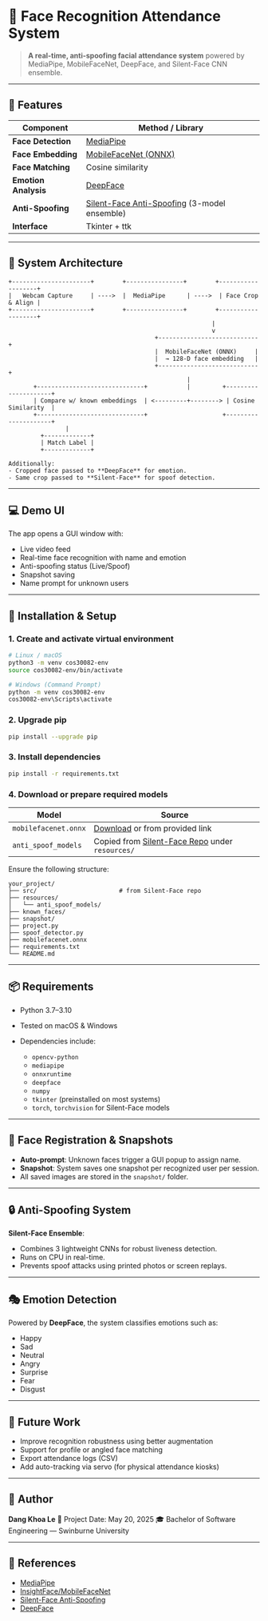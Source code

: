 # 🧠 Face Recognition Attendance System

> **A real-time, anti-spoofing facial attendance system** powered by MediaPipe, MobileFaceNet, DeepFace, and Silent-Face CNN ensemble.

---

## 🎯 Features

| Component            | Method / Library                                                                                           |
| -------------------- | ---------------------------------------------------------------------------------------------------------- |
| **Face Detection**   | [MediaPipe](https://google.github.io/mediapipe/)                                                           |
| **Face Embedding**   | [MobileFaceNet (ONNX)](https://github.com/deepinsight/insightface)                                         |
| **Face Matching**    | Cosine similarity                                                                                          |
| **Emotion Analysis** | [DeepFace](https://github.com/serengil/deepface)                                                           |
| **Anti-Spoofing**    | [Silent-Face Anti-Spoofing](https://github.com/minivision-ai/Silent-Face-Anti-Spoofing) (3-model ensemble) |
| **Interface**        | Tkinter + ttk                                                                                              |

---

## 🧩 System Architecture

```
+----------------------+        +----------------+        +-------------------+
|   Webcam Capture     | ---->  |  MediaPipe      | ---->  | Face Crop & Align |
+----------------------+        +----------------+        +-------------------+
                                                         |
                                                         v
                                         +----------------------------+
                                         |  MobileFaceNet (ONNX)     |
                                         |  → 128-D face embedding   |
                                         +----------------------------+
                                                  |
       +------------------------------+           |         +---------------------+
       | Compare w/ known embeddings  | <---------+--------> | Cosine Similarity  |
       +------------------------------+                     +---------------------+
                |
         +-------------+
         | Match Label |
         +-------------+

Additionally:
- Cropped face passed to **DeepFace** for emotion.
- Same crop passed to **Silent-Face** for spoof detection.
```

---

## 💻 Demo UI

The app opens a GUI window with:

* Live video feed
* Real-time face recognition with name and emotion
* Anti-spoofing status (Live/Spoof)
* Snapshot saving
* Name prompt for unknown users

---

## 🚀 Installation & Setup

### 1. Create and activate virtual environment

```bash
# Linux / macOS
python3 -m venv cos30082-env
source cos30082-env/bin/activate

# Windows (Command Prompt)
python -m venv cos30082-env
cos30082-env\Scripts\activate
```

### 2. Upgrade pip

```bash
pip install --upgrade pip
```

### 3. Install dependencies

```bash
pip install -r requirements.txt
```

### 4. Download or prepare required models

| Model                | Source                                                                                                        |
| -------------------- | ------------------------------------------------------------------------------------------------------------- |
| `mobilefacenet.onnx` | [Download](https://github.com/deepinsight/insightface) or from provided link                                  |
| `anti_spoof_models`  | Copied from [Silent-Face Repo](https://github.com/minivision-ai/Silent-Face-Anti-Spoofing) under `resources/` |

Ensure the following structure:

```
your_project/
├── src/                       # from Silent-Face repo
├── resources/
│   └── anti_spoof_models/
├── known_faces/
├── snapshot/
├── project.py
├── spoof_detector.py
├── mobilefacenet.onnx
├── requirements.txt
└── README.md
```

---

## 📦 Requirements

* Python 3.7–3.10
* Tested on macOS & Windows
* Dependencies include:

  * `opencv-python`
  * `mediapipe`
  * `onnxruntime`
  * `deepface`
  * `numpy`
  * `tkinter` (preinstalled on most systems)
  * `torch`, `torchvision` for Silent-Face models

---

## 📸 Face Registration & Snapshots

* **Auto-prompt**: Unknown faces trigger a GUI popup to assign name.
* **Snapshot**: System saves one snapshot per recognized user per session.
* All saved images are stored in the `snapshot/` folder.

---

## 🔒 Anti-Spoofing System

**Silent-Face Ensemble**:

* Combines 3 lightweight CNNs for robust liveness detection.
* Runs on CPU in real-time.
* Prevents spoof attacks using printed photos or screen replays.

---

## 🎭 Emotion Detection

Powered by **DeepFace**, the system classifies emotions such as:

* Happy
* Sad
* Neutral
* Angry
* Surprise
* Fear
* Disgust

---

## 🧠 Future Work

* Improve recognition robustness using better augmentation
* Support for profile or angled face matching
* Export attendance logs (CSV)
* Add auto-tracking via servo (for physical attendance kiosks)

---

## 👤 Author

**Dang Khoa Le**
📅 Project Date: May 20, 2025
🎓 Bachelor of Software Engineering — Swinburne University

---

## 📎 References

* [MediaPipe](https://github.com/google/mediapipe)
* [InsightFace/MobileFaceNet](https://github.com/deepinsight/insightface)
* [Silent-Face Anti-Spoofing](https://github.com/minivision-ai/Silent-Face-Anti-Spoofing)
* [DeepFace](https://github.com/serengil/deepface)
